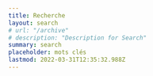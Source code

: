```yaml
---
title: Recherche
layout: search
# url: "/archive"
# description: "Description for Search"
summary: search
placeholder: mots clés
lastmod: 2022-03-31T12:35:32.988Z
---
```

